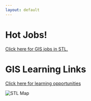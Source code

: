 ```yaml
---
layout: default
---
```


# Hot Jobs!

[Click here for GIS jobs in STL.](./hot-jobs.html)

# GIS Learning Links

[Click here for learning opportunities](./learn.html)

![STL Map](https://cherylhughey.github.io/img/stlmap.jpg)  
